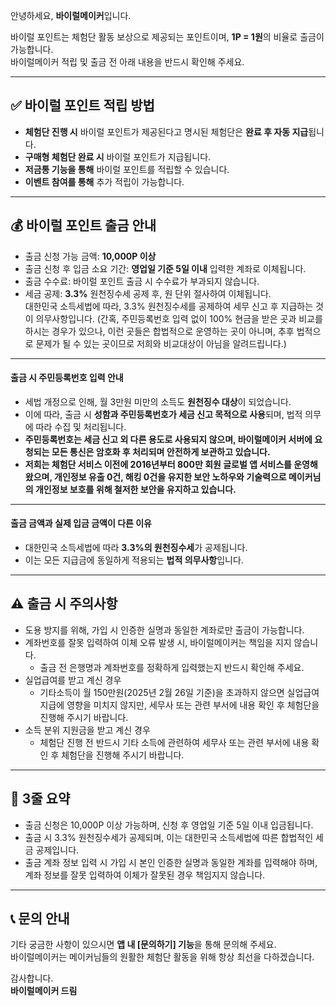 안녕하세요, **바이럴메이커**입니다.

바이럴 포인트는 체험단 활동 보상으로 제공되는 포인트이며, **1P = 1원**의 비율로 출금이 가능합니다.  
바이럴메이커 적립 및 출금 전 아래 내용을 반드시 확인해 주세요.

---

## ✅ 바이럴 포인트 적립 방법  

- **체험단 진행 시** 바이럴 포인트가 제공된다고 명시된 체험단은 **완료 후 자동 지급**됩니다.  
- **구매형 체험단 완료 시** 바이럴 포인트가 지급됩니다.  
- **저금통 기능을 통해** 바이럴 포인트를 적립할 수 있습니다.  
- **이벤트 참여를 통해** 추가 적립이 가능합니다.  

---

## 💰 바이럴 포인트 출금 안내  

- 출금 신청 가능 금액: **10,000P 이상**  
- 출금 신청 후 입금 소요 기간: **영업일 기준 5일 이내** 입력한 계좌로 이체됩니다.  
- 출금 수수료: 바이럴 포인트 출금 시 수수료가 부과되지 않습니다.  
- 세금 공제: **3.3%** 원천징수세 공제 후, 원 단위 절사하여 이체됩니다.  
대한민국 소득세법에 따라, 3.3% 원천징수세를 공제하여 세무 신고 후 지급하는 것이 의무사항입니다. (간혹, 주민등록번호 입력 없이 100% 현금을 받은 곳과 비교를 하시는 경우가 있으나, 이런 곳들은 합법적으로 운영하는 곳이 아니며, 추후 법적으로 문제가 될 수 있는 곳이므로 저희와 비교대상이 아님을 알려드립니다.)  

---

#### 출금 시 주민등록번호 입력 안내  
- 세법 개정으로 인해, 월 3만원 미만의 소득도 **원천징수 대상**이 되었습니다.  
- 이에 따라, 출금 시 **성함과 주민등록번호가 세금 신고 목적으로 사용**되며, 법적 의무에 따라 수집 및 처리됩니다.  
- **주민등록번호는 세금 신고 외 다른 용도로 사용되지 않으며, 바이럴메이커 서버에 요청되는 모든 통신은 암호화 후 처리되며 안전하게 보관하고 있습니다.**  
- **저희는 체험단 서비스 이전에 2016년부터 800만 회원 글로벌 앱 서비스를 운영해왔으며, 개인정보 유출 0건, 해킹 0건을 유지한 보안 노하우와 기술력으로 메이커님의 개인정보 보호를 위해 철저한 보안을 유지하고 있습니다.**  

---

#### **출금 금액과 실제 입금 금액이 다른 이유**  
- 대한민국 소득세법에 따라 **3.3%의 원천징수세**가 공제됩니다.  
- 이는 모든 지급금에 동일하게 적용되는 **법적 의무사항**입니다.  

---

## ⚠️ 출금 시 주의사항  

- 도용 방지를 위해, 가입 시 인증한 실명과 동일한 계좌로만 출금이 가능합니다.
- 계좌번호를 잘못 입력하여 이체 오류 발생 시, 바이럴메이커는 책임을 지지 않습니다.
  - 출금 전 은행명과 계좌번호를 정확하게 입력했는지 반드시 확인해 주세요.
- 실업급여를 받고 계신 경우 
  - 기타소득이 월 150만원(2025년 2월 26일 기준)을 초과하지 않으면 실업급여 지급에 영향을 미치지 않지만, 세무사 또는 관련 부서에 내용 확인 후 체험단을 진행해 주시기 바랍니다.  
- 소득 분위 지원금을 받고 계신 경우
  - 체험단 진행 전 반드시 기타 소득에 관련하여 세무사 또는 관련 부서에 내용 확인 후 체험단을 진행해 주시기 바랍니다.  

---

## 💬 3줄 요약  

- 출금 신청은 10,000P 이상 가능하며, 신청 후 영업일 기준 5일 이내 입금됩니다.  
- 출금 시 3.3% 원천징수세가 공제되며, 이는 대한민국 소득세법에 따른 합법적인 세금 공제입니다.
- 출금 계좌 정보 입력 시 가입 시 본인 인증한 실명과 동일한 계좌를 입력해야 하며, 계좌 정보를 잘못 입력하여 이체가 잘못된 경우 책임지지 않습니다.

---

## 📞 문의 안내  
기타 궁금한 사항이 있으시면 **앱 내 [문의하기] 기능**을 통해 문의해 주세요.  
바이럴메이커는 메이커님들의 원활한 체험단 활동을 위해 항상 최선을 다하겠습니다.  

감사합니다.  
**바이럴메이커 드림**
